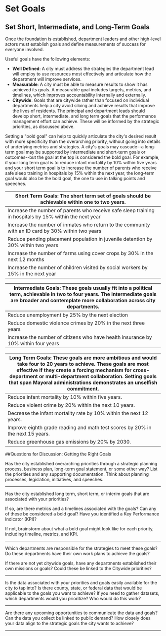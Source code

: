 # Set Goals

## Set Short, Intermediate, and Long-Term Goals

Once the foundation is established, department leaders and other high-level actors must establish goals and define measurements of success for everyone involved.

Useful goals have the following elements:

* **Well Defined**: A city must address the strategies the department lead will employ to use resources most effectively and articulate how the department will improve services.
* **Measurable**: A city must be able to measure results to show it has achieved its goals. A measurable goal includes targets, metrics, and timelines, which improves accountability internally and externally.
* **Citywide**: Goals that are citywide rather than focused on individual departments help a city avoid siloing and achieve results that improve the lives of residents. The principal and department leads should develop short, intermediate, and long term goals that the performance management effort can achieve. These will be informed by the strategic priorities, as discussed above.

Setting a "bold goal" can help to quickly articulate the city's desired result with more specificity than the overarching priority, without going into details of underlying metrics and strategies. A city's goals may cascade--a long-term goal may be supported by intermediate and short-term goals or outcomes--but the goal at the top is considered the bold goal. For example, if your long term goal is to reduce infant mortality by 10% within five years and your short term goal is to increase the number of parents who receive safe sleep training in hospitals by 15% within the next year, the long-term goal would also be the bold goal, the one to use in talking points and speeches.

| Short Term Goals: The short term set of goals should be achievable within one to two years.             |
| ------------------------------------------------------------------------------------------------------- |
| Increase the number of parents who receive safe sleep training in hospitals by 15% within the next year |
| Increase the number of inmates who return to the community with an ID card by 30% within two years      |
| Reduce pending placement population in juvenile detention by 30% within two years                       |
| Increase the number of farms using cover crops by 30% in the next 12 months                             |
| Increase the number of children visited by social workers by 15% in the next year                       |

| Intermediate Goals: These goals usually fit into a political term, achievable in two to four years. The intermediate goals are broader and contemplate more collaboration across city departments. |
| -------------------------------------------------------------------------------------------------------------------------------------------------------------------------------------------------- |
| Reduce unemployment by 25% by the next election                                                                                                                                                    |
| Reduce domestic violence crimes by 20% in the next three years                                                                                                                                     |
| Increase the number of citizens who have health insurance by 10% within four years                                                                                                                 |

| Long Term Goals: These goals are more ambitious and would take four to 20 years to achieve. These goals are most effective if they create a forcing mechanism for cross-department or multi-department collaboration. Setting goals that span Mayoral administrations demonstrates an unselfish commitment. |
| ----------------------------------------------------------------------------------------------------------------------------------------------------------------------------------------------------------------------------------------------------------------------------------------------------------- |
| Reduce infant mortality by 10% within five years.                                                                                                                                                                                                                                                           |
| Reduce violent crime by 20% within the next 10 years.                                                                                                                                                                                                                                                       |
| Decrease the infant mortality rate by 10% within the next 12 years.                                                                                                                                                                                                                                         |
| Improve eighth grade reading and math test scores by 20% in the next 15 years.                                                                                                                                                                                                                              |
| Reduce greenhouse gas emissions by 20% by 2030.                                                                                                                                                                                                                                                             |

\##Questions for Discussion: Getting the Right Goals

Has the city established overarching priorities through a strategic planning process, business plan, long-term goal statement, or some other way? List the priorities and any supporting documentation. Think about planning processes, legislation, initiatives, and speeches.

***

Has the city established long term, short term, or interim goals that are associated with your priorities?

If so, are there metrics and a timelines associated with the goals? Can any of these be considered a bold goal? Have you identified a Key Performance Indicator (KPI)?

If not, brainstorm about what a bold goal might look like for each priority, including timeline, metrics, and KPI.

***

Which departments are responsible for the strategies to meet these goals? Do these departments have their own work plans to achieve the goals?

If there are not yet citywide goals, have any departments established their own missions or goals? Could these be linked to the Citywide priorities?

***

Is the data associated with your priorities and goals easily available for the city to tap into? Is there county, state, or federal data that would be applicable to the goals you want to achieve? If you need to gather datasets, which departments would you prioritize? Who would do this work?

***

Are there any upcoming opportunities to communicate the data and goals? Can the data you collect be linked to public demand? How closely does your data align to the strategic goals the city wants to achieve?

***
